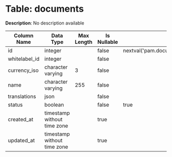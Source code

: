 # Table: documents

**Description**: No description available

| Column Name | Data Type | Max Length | Is Nullable | Default | Primary Key | Foreign Key |
|-------------|-----------|------------|-------------|---------|-------------|-------------|
| id | integer |  | false | nextval('pam.documents_id_seq'::regclass) | documents | documents |
| whitelabel_id | integer |  | false |  | documents | whitelabels |
| currency_iso | character varying | 3 | false |  | documents | currencies |
| name | character varying | 255 | false |  |  |  |
| translations | json |  | false |  |  |  |
| status | boolean |  | false | true |  |  |
| created_at | timestamp without time zone |  | true |  |  |  |
| updated_at | timestamp without time zone |  | true |  |  |  |
